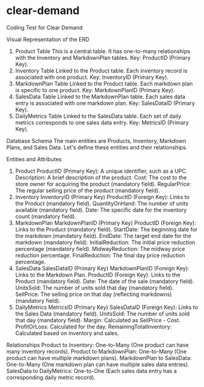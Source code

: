 # clear-demand
Coding Test for Clear Demand

Visual Representation of the ERD

1. Product Table
This is a central table.
It has one-to-many relationships with the Inventory and MarkdownPlan tables.
Key: ProductID (Primary Key).
2. Inventory Table
Linked to the Product table.
Each inventory record is associated with one product.
Key: InventoryID (Primary Key).
3. MarkdownPlan Table
Linked to the Product table.
Each markdown plan is specific to one product.
Key: MarkdownPlanID (Primary Key).
4. SalesData Table
Linked to the MarkdownPlan table.
Each sales data entry is associated with one markdown plan.
Key: SalesDataID (Primary Key).
5. DailyMetrics Table
Linked to the SalesData table.
Each set of daily metrics corresponds to one sales data entry.
Key: MetricsID (Primary Key).

Database Schema
The main entities are Products, Inventory, Markdown Plans, and Sales Data. Let's define these entities and their relationships.

Entities and Attributes
1. Product
ProductID (Primary Key): A unique identifier, such as a UPC.
Description: A brief description of the product.
Cost: The cost to the store owner for acquiring the product (mandatory field).
RegularPrice: The regular selling price of the product (mandatory field).
2. Inventory
InventoryID (Primary Key)
ProductID (Foreign Key): Links to the Product (mandatory field).
QuantityOnHand: The number of units available (mandatory field).
Date: The specific date for the inventory count (mandatory field).
3. MarkdownPlan
MarkdownPlanID (Primary Key)
ProductID (Foreign Key): Links to the Product (mandatory field).
StartDate: The beginning date for the markdown (mandatory field).
EndDate: The target end date for the markdown (mandatory field).
InitialReduction: The initial price reduction percentage (mandatory field).
MidwayReduction: The midway price reduction percentage.
FinalReduction: The final day price reduction percentage.
4. SalesData
SalesDataID (Primary Key)
MarkdownPlanID (Foreign Key): Links to the Markdown Plan.
ProductID (Foreign Key): Links to the Product (mandatory field).
Date: The date of the sale (mandatory field).
UnitsSold: The number of units sold that day (mandatory field).
SellPrice: The selling price on that day (reflecting markdowns) (mandatory field).
5. DailyMetrics
MetricsID (Primary Key)
SalesDataID (Foreign Key): Links to the Sales Data (mandatory field).
UnitsSold: The number of units sold that day (mandatory field).
Margin: Calculated as SellPrice - Cost.
ProfitOrLoss: Calculated for the day.
RemainingTotalInventory: Calculated based on inventory and sales.

Relationships
Product to Inventory: One-to-Many (One product can have many inventory records).
Product to MarkdownPlan: One-to-Many (One product can have multiple markdown plans).
MarkdownPlan to SalesData: One-to-Many (One markdown plan can have multiple sales data entries).
SalesData to DailyMetrics: One-to-One (Each sales data entry has a corresponding daily metric record).
